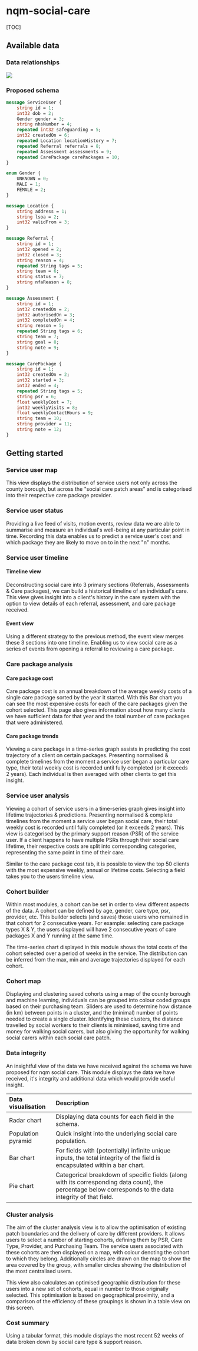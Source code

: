 # nqm-social-care

[TOC]

## Available data

### Data relationships

![](./proposed-data-hierarchy.svg)

### Proposed schema

```protobuf
message ServiceUser {
    string id = 1;
    int32 dob = 2;
    Gender gender = 3;
    string nhsNumber = 4;
    repeated int32 safeguarding = 5;
    int32 createdOn = 6;
    repeated Location locationHistory = 7;
    repeated Referral referrals = 8;
    repeated Assessment assessments = 9;
    repeated CarePackage carePackages = 10;
}

enum Gender {
	UNKNOWN = 0;
	MALE = 1;
	FEMALE = 2;	
}

message Location {
	string address = 1;
	string lsoa = 2;
	int32 validFrom = 3;
}

message Referral {
	string id = 1;
	int32 opened = 2;
	int32 closed = 3;
	string reason = 4;
	repeated String tags = 5;
	string team = 6;
	string status = 7;
	string nfaReason = 8;	
}

message Assessment {
	string id = 1;
	int32 createdOn = 2;
	int32 autorisedOn = 3;
	int32 completedOn = 4;
	string reason = 5;
	repeated String tags = 6;
    string team = 7;
    string goal = 8;
    string note = 9;
}

message CarePackage {
	string id = 1;
	int32 createdOn = 2;
	int32 started = 3;
	int32 ended = 4;
	repeated String tags = 5;
	string psr = 6;
	float weeklyCost = 7;
	int32 weeklyVisits = 8;
	float weeklyContactHours = 9;
	string team = 10;
	string provider = 11;
	string note = 12;
}
```

## Getting started

### Service user map

This view displays the distribution of service users not only across the county borough, but across the "social care patch areas" and is categorised into their respective care package provider. 



### Service user status

Providing a live feed of visits, motion events, review data we are able to summarise and measure an individual's well-being at any particular point in time. Recording this data enables us to predict a service user's cost and which package they are likely to move on to  in the next "n" months.



### Service user timeline

#### 	Timeline view

Deconstructing social care into 3 primary sections (Referrals, Assessments &  Care packages), we can 	build a  historical timeline of an individual's care. This view gives insight into a client's history in the 		care system with the option to view details of each referral, assessment, and care package received.

#### 	Event view

Using a different strategy to the previous method, the event view merges these 3 sections into one timeline. Enabling us to view social care as a series of events from opening a referral to reviewing a care package.



### Care package analysis

#### 	Care package cost

Care package cost is an annual breakdown of the average weekly costs of a single care package sorted by the year it started. With this Bar chart you can see the most expensive costs for each of the care packages given the cohort selected. This page also gives information about how many clients we have sufficient data for that year and the total number of care packages that were administered.

#### 	Care package trends

Viewing a care package in a time-series graph assists in predicting the cost trajectory of a client on certain packages. Presenting normalised & complete timelines from the moment a service user began a particular care type, their total weekly cost is recorded until fully completed (or it exceeds 2 years). Each individual is then averaged with other clients to get this insight.



### Service user analysis

Viewing a cohort of service users in a time-series graph gives insight into lifetime trajectories & predictions. Presenting normalised & complete timelines from the moment a service user began social care, their total weekly cost is recorded until fully completed (or it exceeds 2 years). This view is categorised by the primary support reason (PSR) of the service user. If a client happens to have multiple PSRs through their social care lifetime, their respective costs are split into corresponding categories, representing the same point in time of their care.

Similar to the care package cost tab, it is possible to view the top 50 clients with the most expensive weekly,  annual or lifetime costs. Selecting a field takes you to the users timeline view.



### Cohort builder

Within most modules, a cohort can be set in order to view different aspects of the data. A cohort can be defined by age, gender, care type, psr, provider, etc. This builder selects (and saves) those users who remained in that cohort for 2 consecutive years. For example: selecting care package types X & Y, the users displayed will have 2 consecutive years of care packages X and Y running at the same time. 

The time-series chart displayed in this module shows the total costs of the cohort selected over a period of weeks in the service. The distribution can be inferred from the max, min and average trajectories displayed for each cohort.



### Cohort map

Displaying and clustering saved cohorts using a map of the county borough and machine learning, individuals can be grouped into colour coded groups based on their purchasing team. Sliders are used to determine how distance (in km) between points in a cluster, and the (minimal) number of points needed to create a single cluster. Identifying these clusters, the  distance travelled by social workers to their clients is minimised, saving time and money for walking social carers, but also giving the opportunity for walking social carers within each social care patch.



### Data integrity

An insightful view of the data we have received against the schema we have proposed for nqm social care. This module displays the data we have received, it's integrity and additional data which would provide useful insight. 

| Data visualisation | Description                                                  |
| :----------------- | :----------------------------------------------------------- |
| Radar chart        | Displaying data counts for each field in the schema.         |
| Population pyramid | Quick insight into the underlying social care population.    |
| Bar chart          | For fields with (potentially) infinite unique inputs, the total integrity of the field is encapsulated within a bar chart. |
| Pie chart          | Categorical breakdown of specific fields (along with its corresponding data count), the percentage below corresponds to the data integrity of that field. |



### Cluster analysis

The aim of the cluster analysis view is to allow the optimisation of existing patch boundaries and the delivery of care by different providers. It allows users to select a number of starting cohorts, defining them by PSR, Care Type, Provider, and Purchasing Team. The service users associated with these cohorts are then displayed on a map, with colour denoting the cohort to which they belong. Additionally circles are drawn on the map to show the area covered by the group, with smaller circles showing the distribution of the most centralised users.

This view also calculates an optimised geographic distribution for these users into a new set of cohorts, equal in number to those originally selected. This optimisation is based on geographical proximity, and a comparison of the efficiency of these groupings is shown in a table view on this screen.



### Cost summary

Using a tabular format, this module displays the most recent 52 weeks of data broken down by social care type & support reason.

